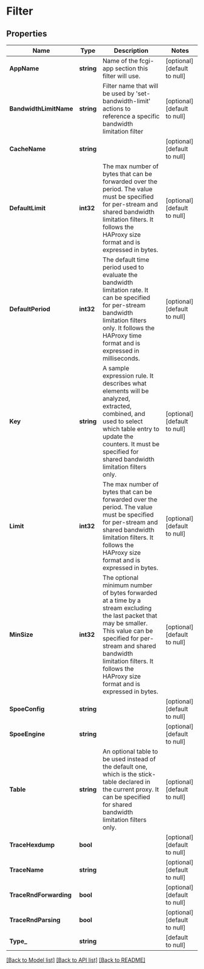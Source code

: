 # Filter

## Properties
Name | Type | Description | Notes
------------ | ------------- | ------------- | -------------
**AppName** | **string** | Name of the fcgi-app section this filter will use. | [optional] [default to null]
**BandwidthLimitName** | **string** | Filter name that will be used by &#39;set-bandwidth-limit&#39; actions to reference a specific bandwidth limitation filter | [optional] [default to null]
**CacheName** | **string** |  | [optional] [default to null]
**DefaultLimit** | **int32** | The max number of bytes that can be forwarded over the period. The value must be specified for per-stream and shared bandwidth limitation filters. It follows the HAProxy size format and is expressed in bytes. | [optional] [default to null]
**DefaultPeriod** | **int32** | The default time period used to evaluate the bandwidth limitation rate. It can be specified for per-stream bandwidth limitation filters only. It follows the HAProxy time format and is expressed in milliseconds. | [optional] [default to null]
**Key** | **string** | A sample expression rule. It describes what elements will be analyzed, extracted, combined, and used to select which table entry to update the counters. It must be specified for shared bandwidth limitation filters only. | [optional] [default to null]
**Limit** | **int32** | The max number of bytes that can be forwarded over the period. The value must be specified for per-stream and shared bandwidth limitation filters. It follows the HAProxy size format and is expressed in bytes. | [optional] [default to null]
**MinSize** | **int32** | The optional minimum number of bytes forwarded at a time by a stream excluding the last packet that may be smaller. This value can be specified for per-stream and shared bandwidth limitation filters. It follows the HAProxy size format and is expressed in bytes. | [optional] [default to null]
**SpoeConfig** | **string** |  | [optional] [default to null]
**SpoeEngine** | **string** |  | [optional] [default to null]
**Table** | **string** | An optional table to be used instead of the default one, which is the stick-table declared in the current proxy. It can be specified for shared bandwidth limitation filters only. | [optional] [default to null]
**TraceHexdump** | **bool** |  | [optional] [default to null]
**TraceName** | **string** |  | [optional] [default to null]
**TraceRndForwarding** | **bool** |  | [optional] [default to null]
**TraceRndParsing** | **bool** |  | [optional] [default to null]
**Type_** | **string** |  | [default to null]

[[Back to Model list]](../README.md#documentation-for-models) [[Back to API list]](../README.md#documentation-for-api-endpoints) [[Back to README]](../README.md)


